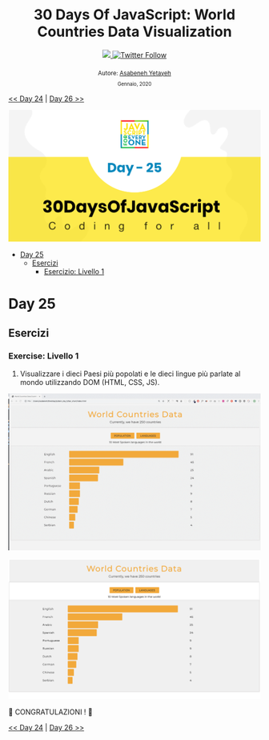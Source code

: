<div align="center">
  <h1> 30 Days Of JavaScript: World Countries Data Visualization</h1>
  <a class="header-badge" target="_blank" href="https://www.linkedin.com/in/asabeneh/">
  <img src="https://img.shields.io/badge/style--5eba00.svg?label=LinkedIn&logo=linkedin&style=social">
  </a>
  <a class="header-badge" target="_blank" href="https://twitter.com/Asabeneh">
  <img alt="Twitter Follow" src="https://img.shields.io/twitter/follow/asabeneh?style=social">
  </a>

<sub>Autore:
<a href="https://www.linkedin.com/in/asabeneh/" target="_blank">Asabeneh Yetayeh</a><br>
<small> Gennaio, 2020</small>
</sub>

</div>

[<< Day 24](../24_Day_Project_solar_system/24_day_project_solar_system.md) | [Day 26 >>](../26_Day_World_countries_data_visualization_2/26_day_world_countries_data_visualization_2.md)

![Thirty Days Of JavaScript](../../images/banners/day_1_25.png)

- [Day 25](#day-25)
	- [Esercizi](#exercises)
		- [Esercizio: Livello 1](#exercise-level-1)

# Day 25

## Esercizi

### Exercise: Livello 1

1. Visualizzare i dieci Paesi più popolati e le dieci lingue più parlate al mondo utilizzando DOM (HTML, CSS, JS).

![Bar Graph](../../images/projects/dom_min_project_bar_graph_day_5.1.gif)

![Bar Graph](../../images/projects/dom_min_project_bar_graph_day_5.1.png)

🎉 CONGRATULAZIONI ! 🎉

[<< Day 24](../24_Day_Project_soloar_system/24_day_project_soloar_system.md) | [Day 26 >>](../26_Day_World_countries_data_visualization_2/26_day_world_countries_data_visualization_2.md)
